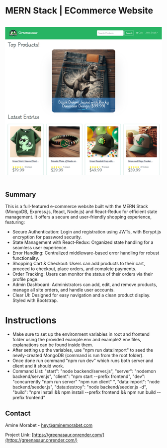 <a name="readme-top"></a>
# MERN Stack | ECommerce Website

</br>
<div align="center">
<img src="https://github.com/A-Morabet/mern-ecommerce/blob/main/screenshot.png" width="600"/>
</div>
</br>

## Summary

This is a full-featured e-commerce website built with the MERN Stack (MongoDB, Express.js, React, Node.js) and React-Redux for efficient state management. It offers a secure and user-friendly shopping experience, featuring:

* Secure Authentication: Login and registration using JWTs, with Bcrypt.js encryption for password security.
* State Management with React-Redux: Organized state handling for a seamless user experience.
* Error Handling: Centralized middleware-based error handling for robust functionality.
* Shopping Cart & Checkout: Users can add products to their cart, proceed to checkout, place orders, and complete payments.
* Order Tracking: Users can monitor the status of their orders via their profile page.
* Admin Dashboard: Administrators can add, edit, and remove products, manage all site orders, and handle user accounts.
* Clear UI: Designed for easy navigation and a clean product display. Styled with Bootstrap.

# Instructions

* Make sure to set up the environment variables in root and frontend folder using the provided example.env and example2.env files, explanations can be found inside them.
* After setting up the variables, use "npm run data:import" to seed the newly-created MongoDB (command is run from the root folder).
* Once done run command "npm run dev" which runs both server and client and it should work.
* Command List: 
    "start": "node backend/server.js",
    "server": "nodemon backend/server.js",
    "client": "npm start --prefix frontend",
    "dev": "concurrently \"npm run server\" \"npm run client\" ",
    "data:import": "node backend/seeder.js",
    "data:destroy": "node backend/seeder.js -d",
    "build": "npm install && npm install --prefix frontend && npm run build --prefix frontend"

## Contact

Amine Morabet - hey@aminemorabet.com

Project Link: [https://greenasaur.onrender.com/](https://greenasaur.onrender.com/)
